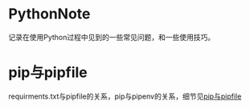 # PythonNote

记录在使用Python过程中见到的一些常见问题，和一些使用技巧。


# pip与pipfile

requirments.txt与pipfile的关系，pip与pipenv的关系，细节见[pip与pipfile](pip_pipenv/README.md)
